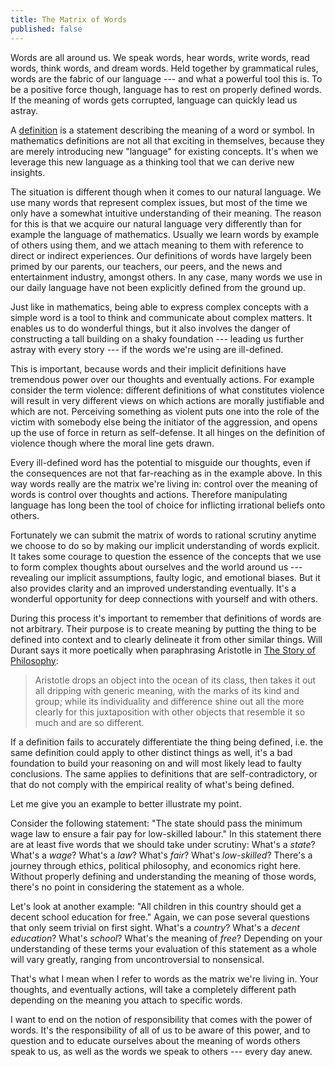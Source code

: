 ```yaml
---
title: The Matrix of Words
published: false
---
```


Words are all around us. We speak words, hear words, write words, read words, think words, and dream words. Held together by grammatical rules, words are the fabric of our language --- and what a powerful tool this is. To be a positive force though, language has to rest on properly defined words. If the meaning of words gets corrupted, language can quickly lead us astray.

A [definition](http://www.merriam-webster.com/dictionary/definition) is a statement describing the meaning of a word or symbol. In mathematics definitions are not all that exciting in themselves, because they are merely introducing new "language" for existing concepts. It's when we leverage this new language as a thinking tool that we can derive new insights.

The situation is different though when it comes to our natural language. We use many words that represent complex issues, but most of the time we only have a somewhat intuitive understanding of their meaning. The reason for this is that we acquire our natural language very differently than for example the language of mathematics. Usually we learn words by example of others using them, and we attach meaning to them with reference to direct or indirect experiences. Our definitions of words have largely been primed by our parents, our teachers, our peers, and the news and entertainment industry, amongst others. In any case, many words we use in our daily language have not been explicitly defined from the ground up.

Just like in mathematics, being able to express complex concepts with a simple word is a tool to think and communicate about complex matters. It enables us to do wonderful things, but it also involves the danger of constructing a tall building on a shaky foundation --- leading us further astray with every story --- if the words we're using are ill-defined.

This is important, because words and their implicit definitions have tremendous power over our thoughts and eventually actions. For example consider the term violence: different definitions of what constitutes violence will result in very different views on which actions are morally justifiable and which are not. Perceiving something as violent puts one into the role of the victim with somebody else being the initiator of the aggression, and opens up the use of force in return as self-defense. It all hinges on the definition of violence though where the moral line gets drawn.

Every ill-defined word has the potential to misguide our thoughts, even if the consequences are not that far-reaching as in the example above. In this way words really are the matrix we're living in: control over the meaning of words is control over thoughts and actions. Therefore manipulating language has long been the tool of choice for inflicting irrational beliefs onto others.

Fortunately we can submit the matrix of words to rational scrutiny anytime we choose to do so by making our implicit understanding of words explicit. It takes some courage to question the essence of the concepts that we use to form complex thoughts about ourselves and the world around us --- revealing our implicit assumptions, faulty logic, and emotional biases. But it  also provides clarity and an improved understanding eventually. It's a wonderful opportunity for deep connections with yourself and with others.

During this process it's important to remember that definitions of words are not arbitrary. Their purpose is to create meaning by putting the thing to be defined into context and to clearly delineate it from other similar things. Will Durant says it more poetically when paraphrasing Aristotle in [The Story of Philosophy](http://www.amazon.com/Story-Philosophy-Opinions-Greatest-Philosophers/dp/0671739166/ref=sr_1_1?ie=UTF8&qid=1421955072&sr=8-1&keywords=the+story+of+philosphy):

> Aristotle drops an object into the ocean of its class, then takes it out all dripping with generic meaning, with the marks of its kind and group; while its individuality and difference shine out all the more clearly for this juxtaposition with other objects that resemble it so much and are so different.

If a definition fails to accurately differentiate the thing being defined, i.e. the same definition could apply to other distinct things as well, it's a bad foundation to build your reasoning on and will most likely lead to faulty conclusions. The same applies to definitions that are self-contradictory, or that do not comply with the empirical reality of what's being defined.

Let me give you an example to better illustrate my point.

Consider the following statement: "The state should pass the minimum wage law to ensure a fair pay for low-skilled labour." In this statement there are at least five words that we should take under scrutiny: What's a *state*? What's a *wage*? What's a *law*? What's *fair*? What's *low-skilled*? There's a journey through ethics, political philosophy, and economics right here. Without properly defining and understanding the meaning of those words, there's no point in considering the statement as a whole. 

Let's look at another example: "All children in this country should get a decent school education for free." Again, we can pose several questions that only seem trivial on first sight. What's a *country*? What's a *decent education*? What's *school*? What's the meaning of *free*? Depending on your understanding of these terms your evaluation of this statement as a whole will vary greatly, ranging from uncontroversial to nonsensical.

That's what I mean when I refer to words as the matrix we're living in. Your thoughts, and eventually actions, will take a completely different path depending on the meaning you attach to specific words. 

I want to end on the notion of responsibility that comes with the power of words. It's the responsibility of all of us to be aware of this power, and to question and to educate ourselves about the meaning of words others speak to us, as well as the words we speak to others --- every day anew.

